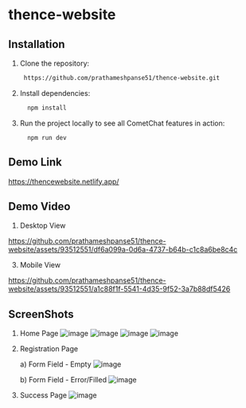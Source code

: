 # thence-website

 ## Installation
1. Clone the repository:
    ```sh
     https://github.com/prathameshpanse51/thence-website.git
    ```
2. Install dependencies:
    ```sh
      npm install
    ```
3. Run the project locally to see all CometChat features in action:
    ```
      npm run dev
    ```

 ## Demo Link
 https://thencewebsite.netlify.app/

  ## Demo Video
1. Desktop View
   
https://github.com/prathameshpanse51/thence-website/assets/93512551/df6a099a-0d6a-4737-b64b-c1c8a6be8c4c

3. Mobile View
   
https://github.com/prathameshpanse51/thence-website/assets/93512551/a1c88f1f-5541-4d35-9f52-3a7b88df5426

 ## ScreenShots
 1. Home Page
 ![image](https://github.com/prathameshpanse51/thence-website/assets/93512551/0d7691c6-fd37-4cb3-8387-f6c0c91b3c3d)
 ![image](https://github.com/prathameshpanse51/thence-website/assets/93512551/482b354d-c12c-494b-a255-4b04cc8e9c5a)
 ![image](https://github.com/prathameshpanse51/thence-website/assets/93512551/b6fe8c36-66a3-472c-9f64-a6e172c97564)
![image](https://github.com/prathameshpanse51/thence-website/assets/93512551/ede260a5-cc6d-4f88-baac-f1acbaa22263)

2. Registration Page
   
   a) Form Field - Empty
   ![image](https://github.com/prathameshpanse51/thence-website/assets/93512551/4a55c9f3-54aa-44e8-a9db-acf67dd1f963)

   b) Form Field - Error/Filled
   ![image](https://github.com/prathameshpanse51/thence-website/assets/93512551/95b15cca-6518-443b-8fce-540c9e26d6a3)

4. Success Page
   ![image](https://github.com/prathameshpanse51/thence-website/assets/93512551/4a183bfe-6ef3-4b25-8daf-a15422987c3c)








